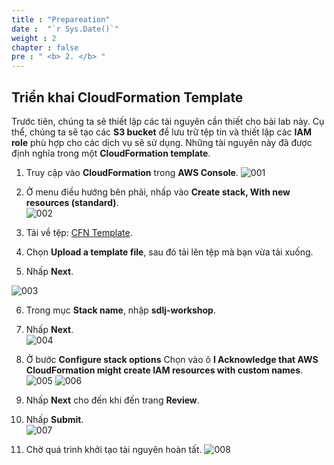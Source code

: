 ```yaml
---
title : "Prepareation"
date :  "`r Sys.Date()`" 
weight : 2 
chapter : false
pre : " <b> 2. </b> "
---
```

## **Triển khai CloudFormation Template**  

Trước tiên, chúng ta sẽ thiết lập các tài nguyên cần thiết cho bài lab này. Cụ thể, chúng ta sẽ tạo các **S3 bucket** để lưu trữ tệp tin và thiết lập các **IAM role** phù hợp cho các dịch vụ sẽ sử dụng. Những tài nguyên này đã được định nghĩa trong một **CloudFormation template**.  

1. Truy cập vào **CloudFormation** trong **AWS Console**. 
![001](../images/2.preparation/001.png)

2. Ở menu điều hướng bên phải, nhấp vào **Create stack, With new resources (standard)**.  
![002](../images/2.preparation/002.png)

3. Tải về tệp: [CFN Template](https://ws-assets-prod-iad-r-pdx-f3b3f9f1a7d6a3d0.s3.us-west-2.amazonaws.com/276faf92-bffc-4843-8a8e-8078add48194/serverless-analytics.yaml).  
4. Chọn **Upload a template file**, sau đó tải lên tệp mà bạn vừa tải xuống.  
5. Nhấp **Next**.  

![003](../images/2.preparation/003.png)

6. Trong mục **Stack name**, nhập **sdlj-workshop**.  
7. Nhấp **Next**.  
![004](../images/2.preparation/004.png)


8. Ở bước **Configure stack options** Chọn vào ô **I Acknowledge that AWS CloudFormation might create IAM resources with custom names**.  
![005](../images/2.preparation/005.png)
![006](../images/2.preparation/006.png)
9. Nhấp **Next** cho đến khi đến trang **Review**.  


10. Nhấp **Submit**.  
![007](../images/2.preparation/007.png)


11. Chờ quá trình khởi tạo tài nguyên hoàn tất.
![008](../images/2.preparation/008.png)
